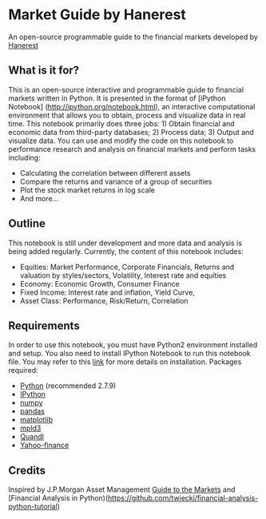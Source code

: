 # Market Guide by Hanerest
An open-source programmable guide to the financial markets developed by [Hanerest](http://hanerest.com)

## What is it for?
This is an open-source interactive and programmable guide to financial markets written in Python. It is presented in the format of [iPython Notebook] (http://ipython.org/notebook.html), an interactive computational environment that allows you to obtain, process and visualize data in real time. This notebook primarily does three jobs: 1) Obtain financial and economic data from third-party databases; 2) Process data; 3) Output and visualize data. You can use and modify the code on this notebook to performance research and analysis on financial markets and perform tasks including:
- Calculating the correlation between different assets
- Compare the returns and variance of a group of securities
- Plot the stock market returns in log scale 
- And more...

## Outline
This notebook is still under development and more data and analysis is being added regularly. Currently, the content of this notebook includes:
- Equities: Market Performance, Corporate Financials, Returns and valuation by styles/sectors, Volatility, Interest rate and equities
- Economy: Economic Growth, Consumer Finance
- Fixed Income: Interest rate and inflation, Yield Curve,
- Asset Class: Performance, Risk/Return, Correlation

## Requirements
In order to use this notebook, you must have Python2 environment installed and setup. You also need to install IPython Notebook to run this notebook file. You may refer to this [link](https://jupyter.readthedocs.org/en/latest/install.html#how-to-install-jupyter-notebook) for more details on installation.
Packages required:
- [Python](http://python.org) (recommended 2.7.9)
- [IPython](http://ipython.org)
- [numpy](http://www.numpy.org)
- [pandas](http://pandas.pydata.org)
- [matplotlib](http://matplotlib.org)
- [mpld3](http://mpld3.github.io)
- [Quandl](https://www.quandl.com/tools/python)
- [Yahoo-finance](https://pypi.python.org/pypi/yahoo-finance/1.2.1)

## Credits
Inspired by J.P.Morgan Asset Management [Guide to the Markets](https://www.jpmorganfunds.com/cm/Satellite?UserFriendlyURL=diguidetomarkets&pagename=jpmfVanityWrapper) and [Financial Analysis in Python)(https://github.com/twiecki/financial-analysis-python-tutorial)
